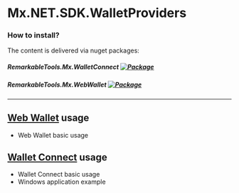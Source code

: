 # Mx.NET.SDK.WalletProviders

### How to install?
The content is delivered via nuget packages:

##### RemarkableTools.Mx.WalletConnect [![Package](https://img.shields.io/nuget/v/RemarkableTools.Mx.WalletConnect)](https://www.nuget.org/packages/RemarkableTools.Mx.WalletConnect/)
##### RemarkableTools.Mx.WebWallet [![Package](https://img.shields.io/nuget/v/RemarkableTools.Mx.WebWallet)](https://www.nuget.org/packages/RemarkableTools.Mx.WebWallet/)

---

## [Web Wallet](https://github.com/RemarkableTools/Mx.NET.SDK.WalletProviders/blob/main/src/Mx.NET.SDK.WalletConnect/README.md) usage
* Web Wallet basic usage

## [Wallet Connect](https://github.com/RemarkableTools/Mx.NET.SDK.WalletProviders/blob/main/src/Mx.NET.SDK.WebWallet/README.md) usage
* Wallet Connect basic usage
* Windows application example
